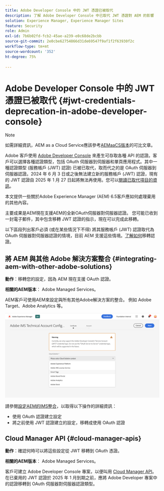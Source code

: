 ```yaml
---
title: Adobe Developer Console 中的 JWT 憑證已被取代
description: 了解 Adobe Developer Console 中已取代 JWT 憑證對 AEM 的影響
solution: Experience Manager, Experience Manager Sites
feature: Security
role: Admin
exl-id: 7b6b02fd-fcb2-45ae-a239-e0c68de2bcbb
source-git-commit: 2e0cbe62754866d31de69547f9af1f2f63930f2c
workflow-type: tm+mt
source-wordcount: '352'
ht-degree: 75%

---
```


# Adobe Developer Console 中的 JWT 憑證已被取代 {#jwt-credentials-deprecation-in-adobe-developer-console}

>[!NOTE]
> 如需詳細資訊，AEM as a Cloud Service應該參考[AEMaaCS版本](https://experienceleague.adobe.com/docs/experience-manager-cloud-service/content/security/jwt-credentials-deprecation-in-adobe-developer-console.html?lang=zh-Hant)的可比文章。

Adobe 客戶使用 [Adobe Developer Console](https://developer.adobe.com/console) 來產生可存取各種 API 的認證。客戶可以選擇各種認證類型，包括 OAuth 伺服器到伺服器和單頁應用程式。其中一種認證類型 (服務帳戶 (JWT) 認證) 已被已取代，取而代之的是 OAuth 伺服器到伺服器認證。2024 年 6 月 3 日或之後無法建立新的服務帳戶 (JWT) 認證，現有的 JWT 認證自 2025 年 1 月 27 日起將無法再使用。您可以[閱讀已取代項目的資訊](https://developer.adobe.com/developer-console/docs/guides/authentication/ServerToServerAuthentication/migration/)。

本文提供一些關於Adobe Experience Manager (AEM) 6.5客戶應如何處理棄用的其他內容。

主要成果是AEM現在支援AEM的全新OAuth伺服器對伺服器認證。 您可能已收到一封電子郵件，其中包含移轉 JWT 認證的指示，現在可以完成此移轉。

以下區段列出客戶必須 (或在某些情況下不得) 將其服務帳戶 (JWT) 認證取代為 OAuth 伺服器對伺服器認證的情境，目前 AEM 支援這些情境。[了解如何](https://developer.adobe.com/developer-console/docs/guides/authentication/ServerToServerAuthentication/migration/#migration-overview)移轉認證。

## 將 AEM 與其他 Adobe 解決方案整合 {#integrating-aem-with-other-adobe-solutions}

**動作**：移轉您的設定，因為 AEM 現在支援 OAuth 認證。

**相關的AEM版本**： Adobe Managed Services。

AEM客戶可使用AEM來設定與所有其他Adobe解決方案的整合。 例如 Adobe Target、Adobe Analytics 等。

![將 AEM 與其他解決方案整合](/help/sites-administering/assets/jwt-deprecation.png)

請參閱[設定AEM的IMS整合](/help/sites-administering/setting-up-ims-integrations-for-aem.md)，以取得以下操作的詳細資訊：

* 使用 OAuth 認證建立設定
* 將之前使用 JWT 認證建立的設定，移轉成使用 OAuth 認證

## Cloud Manager API {#cloud-manager-apis}

**動作**：確認何時可以將這些設定從 JWT 移轉到 OAuth 憑證。

**相關的AEM版本**： Adobe Managed Services。

客戶可建立 Adobe Developer Console 專案，以便叫用 [Cloud Manager API](https://developer.adobe.com/experience-cloud/cloud-manager/guides/getting-started/create-api-integration/)。在已棄用的 JWT 認證於 2025 年 1 月到期之前，應將 Adobe Developer 專案中的認證移轉到 OAuth 伺服器對伺服器認證類型。
